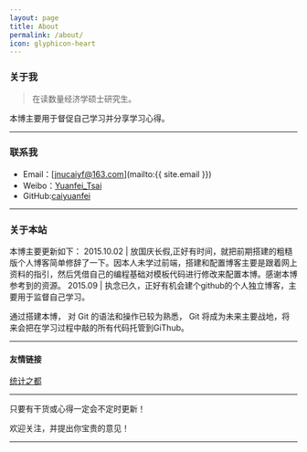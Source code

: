 ```yaml
---
layout: page
title: About
permalink: /about/
icon: glyphicon-heart
---
```


### 关于我

> 在读数量经济学硕士研究生。

本博主要用于督促自己学习并分享学习心得。
   

---

### 联系我

* Email：[jnucaiyf@163.com](mailto:{{ site.email }})
* Weibo：[Yuanfei_Tsai](http://www.weibo.com/p/1005052413354220/home?from=page_100505&mod=TAB#place)
* GitHub:[caiyuanfei](https://github.com/caiyuanfei)

---

### 关于本站  
 
本博主要更新如下：
2015.10.02 | 放国庆长假,正好有时间，就把前期搭建的粗糙版个人博客简单修辞了一下。因本人未学过前端，搭建和配置博客主要是跟着网上资料的指引，然后凭借自己的编程基础对模板代码进行修改来配置本博。感谢本博参考到的资源。
2015.09    | 执念已久，正好有机会建个github的个人独立博客，主要用于监督自己学习。


通过搭建本博， 对 Git 的语法和操作已较为熟悉， Git 将成为未来主要战地，将来会把在学习过程中敲的所有代码托管到GiThub。  

---

#### 友情链接

[统计之都](http://cos.name/)

---
只要有干货或心得一定会不定时更新！

欢迎关注，并提出你宝贵的意见！  

---
